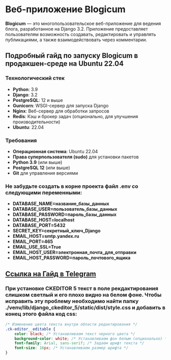 # Веб-приложение Blogicum

**Blogicum** — это многопользовательское веб-приложение для ведения блога, разработанное на Django 3.2. Приложение предоставляет пользователям возможность создавать, редактировать и управлять публикациями, а также взаимодействовать через комментарии.

## Подробный гайд по запуску Blogicum в продакшен-среде на Ubuntu 22.04

### Технологический стек

- **Python**: 3.9
- **Django**: 3.2
- **PostgreSQL**: 12 и выше
- **Gunicorn**: WSGI-сервер для запуска Django
- **Nginx**: Веб-сервер для обработки запросов
- **Redis**: Кэш и брокер задач (опционально, для улучшения производительности)
- **Ubuntu**: 22.04

### Требования

- **Операционная система**: Ubuntu 22.04
- **Права суперпользователя (sudo)** для установки пакетов
- **Python 3.9** (или выше)
- **PostgreSQL 12** (или выше)
- **Git** для управления версиями

### Не забудьте создать в корне проекта файл .env со следующими переменными:

- **DATABASE_NAME=название_базы_данных**
- **DATABASE_USER=пользователь_базы_данных**
- **DATABASE_PASSWORD=пароль_базы_данных**
- **DATABASE_HOST=localhost**
- **DATABASE_PORT=5432**
- **SECRET_KEY=секретный_ключ_Django**
- **EMAIL_HOST=smtp.yandex.ru**
- **EMAIL_PORT=465**
- **EMAIL_USE_SSL=True**
- **EMAIL_HOST_USER=электронная_почта_для_отправки**
- **EMAIL_HOST_PASSWORD=пароль_почтового_ящика**

## [Ссылка на Гайд в Telegram](https://t.me/+n6wXEr1V0MpmNTMy)

### При установке CKEDITOR 5 текст в поле рекдактирования слишком светлый и его плохо видно на белом фоне. Чтобы исправить эту проблему необходимо найти папку ./venv/lib/django_ckeditor_5/static/dist/style.css и добавить в конец этого файла код css:
```css
/* Изменение цвета текста внутри области редактирования */
.ck-editor__editable {
    color: black; /* Устанавливаем текст черного цвета */
    background-color: white; /* Устанавливаем фон белым (опционально) */
    font-family: Arial, sans-serif; /* Задаем шрифт текста */
    font-size: 16px; /* Устанавливаем размер шрифта */
}

